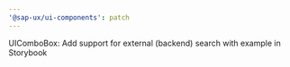 ```yaml
---
'@sap-ux/ui-components': patch
---
```


UIComboBox: Add support for external (backend) search with example in Storybook
